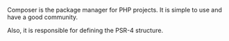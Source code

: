 Composer is the package manager for PHP projects. It is simple to use and have a good community.

Also, it is responsible for defining the PSR-4 structure.
